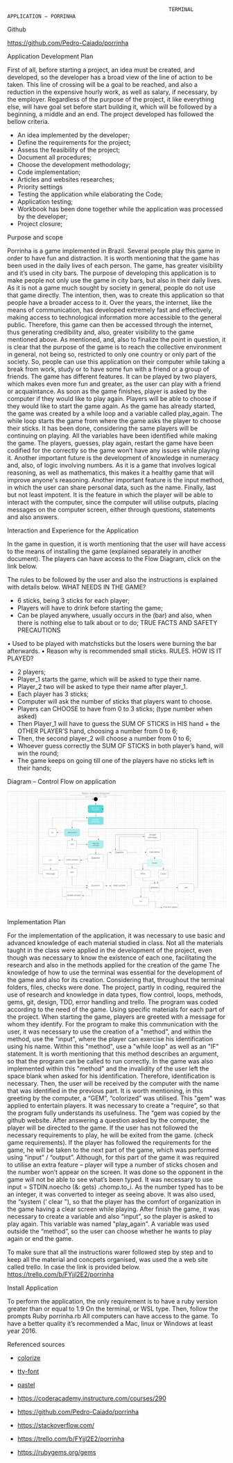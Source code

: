 
                                                        TERMINAL APPLICATION – PORRINHA

Github 

https://github.com/Pedro-Caiado/porrinha

Application Development Plan 

First of all, before starting a project, an idea must be created, and developed, so the developer has a broad view of the line of action to be taken. This line of crossing will be a goal to be reached, and also a reduction in the expensive hourly work, as well as salary, if necessary, by the employer.
Regardless of the purpose of the project, it like everything else, will have goal set before start building it, which will be followed by a beginning, a middle and an end.
The project developed has followed the bellow criteria.
-	An idea implemented by the developer;
-	Define the requirements for the project;
-	Assess the feasibility of the project;
-	Document all procedures;
-	Choose the development methodology;
-	Code implementation;
-	Articles and websites researches;
-	Priority settings
-	Testing the application while elaborating the Code;
-	Application testing;
-	Workbook has been done together while the application was processed by the developer;
-	Project closure;

Purpose and scope

Porrinha is a game implemented in Brazil. Several people play this game in order to have fun and distraction. It is worth mentioning that the game has been used in the daily lives of each person. The game, has greater visibility and it’s used in city bars.
The purpose of developing this application is to make people not only use the game in city bars, but also in their daily lives. As it is not a game much sought by society in general, people do not use that game directly. The intention, then, was to create this application so that people have a broader access to it. 
Over the years, the internet, like the means of communication, has developed extremely fast and effectively, making access to technological information more accessible to the general public. Therefore, this game can then be accessed through the internet, thus generating credibility and, also, greater visibility to the game mentioned above.
As mentioned, and, also to finalize the point in question, it is clear that the purpose of the game is to reach the collective environment in general, not being so, restricted to only one country or only part of the society. 
So, people can use this application on their computer while taking a break from work, study or to have some fun with a friend or a group of friends.
The game has different features. It can be played by two players, which makes even more fun and greater, as the user can play with a friend or acquaintance.
As soon as the game finishes, player is asked by the computer if they would like to play again. Players will be able to choose if they would like to start the game again. As the game has already started, the game was created by a while loop and a variable called play_again. The while loop starts the game from where the game asks the player to choose their sticks. It has been done, considering the same players will be continuing on playing.
All the variables have been identified while making the game. The players, guesses, play again, restart the game have been codified for the correctly so the game won’t  have any issues while playing it.
Another important future is the development of knowledge in numeracy and, also, of logic involving numbers.
As it is a game that involves logical reasoning, as well as mathematics, this makes it a healthy game that will improve anyone's reasoning.
Another important feature is the input method, in which the user can share personal data, such as the name.
Finally, last but not least impotent. It is the feature in which the player will be able to interact with the computer, since the computer will utilise outputs, placing messages on the computer screen, either through questions, statements and also answers.


Interaction and Experience for the Application

In the game in question, it is worth mentioning that the user will have access to the means of installing the game (explained separately in another document).
The players can have access to the Flow Diagram, click on the link below.

The rules to be followed by the user and also the instructions is explained with details below.
WHAT NEEDS IN THE GAME? 
-	6 sticks, being 3 sticks for each player;
-	Players will have to drink before starting the game;
-	Can be played anywhere, usually occurs in the (bar) and also, when there is nothing else to talk about or to do;
TRUE FACTS AND SAFETY PRECAUTIONS 

•	Used to be played with matchsticks but the losers were burning the bar afterwards.
•	Reason why is recommended small sticks.
RULES. HOW IS IT PLAYED?
-	2 players;
-	Player_1 starts the game, which will be asked to type their name.
-	Player_2 two will be asked to type their name after player_1.
-	Each player has 3 sticks;
-	Computer will ask the number of sticks that players want to choose.
-	Players can CHOOSE to have from 0 to 3 sticks; (type number when asked)
-	Then Player_1 will have to guess the SUM OF STICKS in HIS hand + the OTHER PLAYER’S hand, choosing a number from 0 to 6;
-	Then, the second player_2 will choose a number from 0 to 6;
-	Whoever guess correctly the SUM OF STICKS in both player’s hand, will win the round;
-	The game keeps on going till one of the players have no sticks left in their hands;

Diagram – Control Flow on application

![alt text](docs/Diagram.png)

Implementation Plan

For the implementation of the application, it was necessary to use basic and advanced knowledge of each material studied in class. Not all the materials taught in the class were applied in the development of the project, even though was necessary to know the existence of each one, facilitating the research and also in the methods applied for the creation of the game
The knowledge of how to use the terminal was essential for the development of the game and also for its creation. Considering that, throughout the terminal folders, files, checks were done.
The project, partly in coding, required the use of research and knowledge in data types, flow control, loops, methods, gems, git, design, TDD, error handling and trello.
The program was coded according to the need of the game. Using specific materials for each part of the project.
When starting the game, players are greeted with a message for whom they identify. For the program to make this communication with the user, it was necessary to use the creation of a "method", and within the method, use the "input", where the player can exercise his identification using his name. Within this "method", use a "while loop" as well as an "IF" statement. It is worth mentioning that this method describes an argument, so that the program can be called to run correctly. In the game was also implemented within this "method" and the invalidity of the user left the space blank when asked for his identification. Therefore, identification is necessary.
Then, the user will be received by the computer with the name that was identified in the previous part. It is worth mentioning, in this greeting by the computer, a “GEM”, “colorized” was utilised. This "gem" was applied to entertain players. It was necessary to create a "require”, so that the program fully understands its usefulness. The “gem was copied by the github website.
After answering a question asked by the computer, the player will be directed to the game. If the user has not followed the necessary requirements to play, he will be exited from the game. (check game requirements).
If the player has followed the requirements for the game, he will be taken to the next part of the game, which was performed using “input” / “output”. Although, for this part of the game it was required to utilise an extra feature – player will type a number of sticks chosen and the number won’t appear on the screen. It was done so the opponent in the game will not be able to see what’s been typed. It was necessary to use input = STDIN.noecho (&: gets) .chomp.to_i. As the number typed has to be an integer, it was converted to integer as seeing above.
It was also used, the “system (‘ clear ”), so that the player has the comfort of organization in the game having a clear screen while playing.
After finish the game, it was necessary to create a variable and also “input”, so the player is asked to play again. This variable was named "play_again". A variable was used outside the “method”, so the user can choose whether he wants to play again or end the game.

To make sure that all the instructions warer followed step by step and to keep all the material and concpets organised, was used the a web site called trello. In case the link is provided below.
https://trello.com/b/FYjjl2E2/porrinha

Install Application

To perform the application, the only requirement is to have a ruby version greater than or equal to 1.9
On the terminal, or WSL type. Then, follow the prompts 
Ruby porrinha.rb
All computers can have access to the game. To have a better quality it’s recommended a Mac, linux or Windows at least year 2016.


Referenced sources

 - <a href=“https://rubygems.org/gems/colorize”>colorize
</a>

 - <a href=“https://rubygems.org/gems/tty-font”>tty-font
</a>

 - <a href=“https://rubygems.org/gems/pastel”>pastel
</a>

- https://coderacademy.instructure.com/courses/290

- https://github.com/Pedro-Caiado/porrinha

- https://stackoverflow.com/

- https://trello.com/b/FYjjl2E2/porrinha

- https://rubygems.org/gems